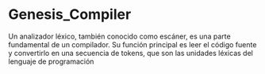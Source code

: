 # Genesis_Compiler
Un analizador léxico, también conocido como escáner, es una parte fundamental de un compilador. Su función principal es leer el código fuente y convertirlo en una secuencia de tokens, que son las unidades léxicas del lenguaje de programación
